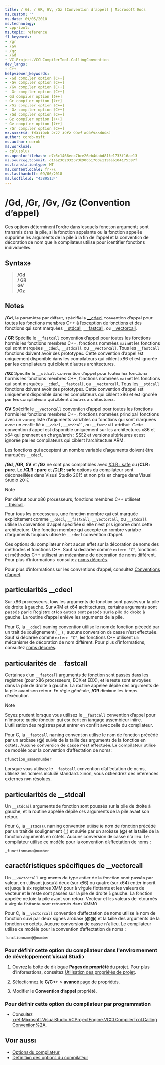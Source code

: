 ```yaml
---
title: / Gd, / GR, GV, /Gz (Convention d’appel) | Microsoft Docs
ms.custom: ''
ms.date: 09/05/2018
ms.technology:
- cpp-tools
ms.topic: reference
f1_keywords:
- /gr
- /Gv
- /gz
- /Gd
- VC.Project.VCCLCompilerTool.CallingConvention
dev_langs:
- C++
helpviewer_keywords:
- -Gd compiler option [C++]
- -Gv compiler option [C++]
- /Gv compiler option [C++]
- -Gr compiler option [C++]
- Gd compiler option [C++]
- Gr compiler option [C++]
- /Gz compiler option [C++]
- -Gz compiler option [C++]
- /Gd compiler option [C++]
- Gz compiler option [C++]
- Gv compiler option [C++]
- /Gr compiler option [C++]
ms.assetid: fd3110cb-2d77-49f2-99cf-a03f9ead00a3
author: corob-msft
ms.author: corob
ms.workload:
- cplusplus
ms.openlocfilehash: e7e6c1466ecc7bce26eb4dabd816e1733f16ae13
ms.sourcegitcommit: d10a2382832373b900b1780e1190ab104175397f
ms.translationtype: MT
ms.contentlocale: fr-FR
ms.lasthandoff: 09/06/2018
ms.locfileid: "43895134"
---
```

# <a name="gd-gr-gv-gz-calling-convention"></a>/Gd, /Gr, /Gv, /Gz (Convention d’appel)

Ces options déterminent l’ordre dans lesquels fonction arguments sont transmis dans la pile, si la fonction appelante ou la fonction appelée supprime les arguments de la pile à la fin de l’appel et la convention de décoration de nom que le compilateur utilise pour identifier fonctions individuelles.

## <a name="syntax"></a>Syntaxe

> **/Gd**<br/>
> **/ GR**<br/>
> **GV**<br/>
> **/Gz**<br/>

## <a name="remarks"></a>Notes

**/Gd**, le paramètre par défaut, spécifie la [__cdecl](../../cpp/cdecl.md) convention d’appel pour toutes les fonctions membres C++ à l’exception de fonctions et des fonctions qui sont marquées [__stdcall](../../cpp/stdcall.md), [__ fastcall](../../cpp/fastcall.md), ou [__vectorcall](../../cpp/vectorcall.md).

**/ GR** Spécifie le `__fastcall` convention d’appel pour toutes les fonctions hormis les fonctions membres C++, fonctions nommées `main`et les fonctions qui sont marquées `__cdecl`, `__stdcall`, ou `__vectorcall`. Tous les `__fastcall` fonctions doivent avoir des prototypes. Cette convention d’appel est uniquement disponible dans les compilateurs qui ciblent x86 et est ignorée par les compilateurs qui ciblent d’autres architectures.

**/GZ** Spécifie le `__stdcall` convention d’appel pour toutes les fonctions hormis les fonctions membres C++, fonctions nommées `main`et les fonctions qui sont marquées `__cdecl`, `__fastcall`, ou `__vectorcall`. Tous les `__stdcall` fonctions doivent avoir des prototypes. Cette convention d’appel est uniquement disponible dans les compilateurs qui ciblent x86 et est ignorée par les compilateurs qui ciblent d’autres architectures.

**GV** Spécifie le `__vectorcall` convention d’appel pour toutes les fonctions hormis les fonctions membres C++, fonctions nommées principal, fonctions avec un `vararg` liste d’arguments variables ou fonctions qui sont marquées avec un conflit lié à `__cdecl`, `__stdcall`, ou `__fastcall` attribut. Cette convention d’appel est disponible uniquement sur les architectures x86 et x64 qui prennent en charge/arch : SSE2 et versions ultérieures et est ignorée par les compilateurs qui ciblent l’architecture ARM.

Les fonctions qui acceptent un nombre variable d’arguments doivent être marquées `__cdecl`.

**/Gd**, **/GR**, **GV** et **/Gz** ne sont pas compatibles avec [/CLR : safe](../../build/reference/clr-common-language-runtime-compilation.md) ou   **/CLR : pure**. Le **/CLR : pure** et **/CLR : safe** options du compilateur sont déconseillées dans Visual Studio 2015 et non pris en charge dans Visual Studio 2017.

> [!NOTE]
> Par défaut pour x86 processeurs, fonctions membres C++ utilisent [__thiscall](../../cpp/thiscall.md).

Pour tous les processeurs, une fonction membre qui est marquée explicitement comme `__cdecl`, `__fastcall`, `__vectorcall`, ou `__stdcall` utilise la convention d’appel spécifiée si elle n’est pas ignorée dans cette architecture. Une fonction membre qui accepte un nombre variable d’arguments toujours utilise le `__cdecl` convention d’appel.

Ces options du compilateur n’ont aucun effet sur la décoration de noms des méthodes et fonctions C++. Sauf si déclarée comme `extern "C"`, fonctions et méthodes C++ utilisent un mécanisme de décoration de noms différent. Pour plus d’informations, consultez [noms décorés](../../build/reference/decorated-names.md).

Pour plus d’informations sur les conventions d’appel, consultez [Conventions d’appel](../../cpp/calling-conventions.md).

## <a name="cdecl-specifics"></a>particularités __cdecl

Sur x86 processeurs, tous les arguments de fonction sont passés sur la pile de droite à gauche. Sur ARM et x64 architectures, certains arguments sont passés par le Registre et les autres sont passés sur la pile de droite à gauche. La routine d’appel enlève les arguments de la pile.

Pour C, la `__cdecl` naming convention utilise le nom de fonction précédé par un trait de soulignement ( `_` ) ; aucune conversion de casse n’est effectuée. Sauf si déclarée comme `extern "C"`, les fonctions C++ utilisent un mécanisme de décoration de nom différent. Pour plus d’informations, consultez [noms décorés](../../build/reference/decorated-names.md).

## <a name="fastcall-specifics"></a>particularités de __fastcall

Certaines d’un `__fastcall` arguments de fonction sont passés dans les registres (pour x86 processeurs, ECX et EDX), et le reste sont envoyées dans la pile de droite à gauche. La routine appelée dépile ces arguments de la pile avant son retour. En règle générale, **/GR** diminue les temps d’exécution.

> [!NOTE]
> Soyez prudent lorsque vous utilisez le `__fastcall` convention d’appel pour n’importe quelle fonction qui est écrit en langage assembleur inline. L’utilisation des registres peut entrer en conflit avec celle du compilateur.

Pour C, la `__fastcall` naming convention utilise le nom de fonction précédé par un arobase (**\@**) suivie de la taille des arguments de la fonction en octets. Aucune conversion de casse n’est effectuée. Le compilateur utilise ce modèle pour la convention d’affectation de noms :

`@function_name@number`

Lorsque vous utilisez le `__fastcall` convention d’affectation de noms, utilisez les fichiers include standard. Sinon, vous obtiendrez des références externes non résolues.

## <a name="stdcall-specifics"></a>particularités de __stdcall

Un `__stdcall` arguments de fonction sont poussés sur la pile de droite à gauche, et la routine appelée dépile ces arguments de la pile avant son retour.

Pour C, la `__stdcall` naming convention utilise le nom de fonction précédé par un trait de soulignement (**\_**) et suivie par un arobase (**\@**) et la taille de la fonction arguments en octets. Aucune conversion de casse n'a lieu. Le compilateur utilise ce modèle pour la convention d’affectation de noms :

`_functionname@number`

## <a name="vectorcall-specifics"></a>caractéristiques spécifiques de __vectorcall

Un `__vectorcall` arguments de type entier de la fonction sont passés par valeur, en utilisant jusqu'à deux (sur x86) ou quatre (sur x64) entier inscrit et jusqu'à six registres XMM pour à virgule flottante et les valeurs de vecteur et le reste sont passés sur la pile de droite à gauche. La fonction appelée nettoie la pile avant son retour. Vecteur et les valeurs de retournés à virgule flottante sont retournés dans XMM0.

Pour C, la `__vectorcall` convention d’affectation de noms utilise le nom de fonction suivi par deux signes arobase (**\@\@**) et la taille des arguments de la fonction en octets. Aucune conversion de casse n'a lieu. Le compilateur utilise ce modèle pour la convention d’affectation de noms :

`functionname@@number`

### <a name="to-set-this-compiler-option-in-the-visual-studio-development-environment"></a>Pour définir cette option du compilateur dans l'environnement de développement Visual Studio

1. Ouvrez la boîte de dialogue **Pages de propriété** du projet. Pour plus d’informations, consultez [Utilisation des propriétés de projet](../../ide/working-with-project-properties.md).

1. Sélectionnez le **C/C++** > **avancé** page de propriétés.

1. Modifier le **Convention d’appel** propriété.

### <a name="to-set-this-compiler-option-programmatically"></a>Pour définir cette option du compilateur par programmation

- Consultez <xref:Microsoft.VisualStudio.VCProjectEngine.VCCLCompilerTool.CallingConvention%2A>.

## <a name="see-also"></a>Voir aussi

- [Options du compilateur](../../build/reference/compiler-options.md)
- [Définition des options du compilateur](../../build/reference/setting-compiler-options.md)
